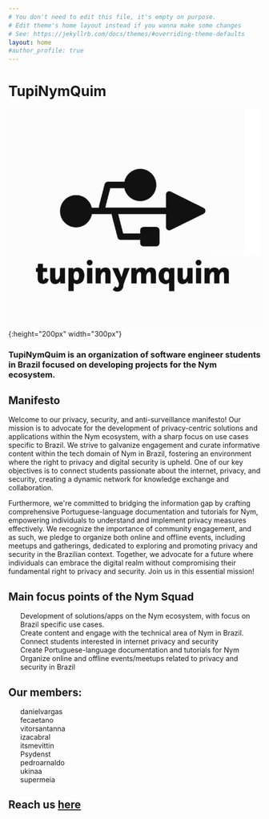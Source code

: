 ```yaml
---
# You don't need to edit this file, it's empty on purpose.
# Edit theme's home layout instead if you wanna make some changes
# See: https://jekyllrb.com/docs/themes/#overriding-theme-defaults
layout: home
#author_profile: true
---  
```

# TupiNymQuim

![tupinymquim.jpg](/assets/images/de019771-78b2-46f5-954b-66c61cb960e3.jpeg){:height="200px" width="300px"}

### TupiNymQuim is an organization of software engineer students in Brazil focused on developing projects for the Nym ecosystem.

## Manifesto

Welcome to our privacy, security, and anti-surveillance manifesto! Our mission is to advocate for the development of privacy-centric solutions and applications within the Nym ecosystem, with a sharp focus on use cases specific to Brazil. We strive to galvanize engagement and curate informative content within the tech domain of Nym in Brazil, fostering an environment where the right to privacy and digital security is upheld. One of our key objectives is to connect students passionate about the internet, privacy, and security, creating a dynamic network for knowledge exchange and collaboration.

Furthermore, we're committed to bridging the information gap by crafting comprehensive Portuguese-language documentation and tutorials for Nym, empowering individuals to understand and implement privacy measures effectively. We recognize the importance of community engagement, and as such, we pledge to organize both online and offline events, including meetups and gatherings, dedicated to exploring and promoting privacy and security in the Brazilian context. Together, we advocate for a future where individuals can embrace the digital realm without compromising their fundamental right to privacy and security. Join us in this essential mission!


## Main focus points of the Nym Squad

<ul style="list-style-type:none;">
<li>Development of solutions/apps on the Nym ecosystem, with focus on Brazil specific use cases.</li>
<li>Create content and engage with the technical area of Nym in Brazil.</li>
<li>Connect students interested in internet privacy and security</li>
<li>Create Portuguese-language documentation and tutorials for Nym</li>
<li>Organize online and offline events/meetups related to privacy and security in Brazil</li>
</ul>

## Our members:

<ul text-align="center" style="list-style-type:none;">
  <li>danielvargas</li>
  <li>fecaetano</li>
  <li>vitorsantanna</li>
  <li>izacabral</li>
  <li>itsmevittin</li>
  <li>Psydenst</li>
  <li>pedroarnaldo</li>
  <li>ukinaa</li>
  <li>supermeia</li>
</ul>

## Reach us [here](https://t.me/+jO97cIbMEbowZWRh)
